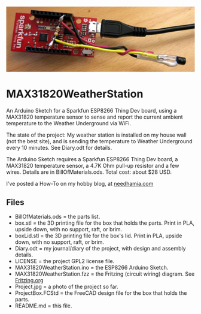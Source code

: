 ![The Project so far](https://github.com/bneedhamia/MAX31820WeatherStation/blob/master/Project.jpg)
# MAX31820WeatherStation
An Arduino Sketch for a Sparkfun ESP8266 Thing Dev board, using a MAX31820 temperature sensor to sense and report the current ambient temperature to the Weather Underground via WiFi.

The state of the project: My weather station is installed on my house wall (not the best site), and is sending the temperature to Weather Underground every 10 minutes. See Diary.odt for details.

The Arduino Sketch requires a Sparkfun ESP8266 Thing Dev board, a MAX31820 temperature sensor, a 4.7K Ohm pull-up resistor and a few wires. Details are in BillOfMaterials.ods. Total cost: about $28 USD.

I've posted a How-To on my hobby blog, at [needhamia.com](https://needhamia.com/build-a-minimal-weather-underground-station/)

## Files
* BillOfMaterials.ods = the parts list.
* box.stl = the 3D printing file for the box that holds the parts. Print in PLA, upside down, with no support, raft, or brim.
* boxLid.stl = the 3D printing file for the box's lid. Print in PLA, upside down, with no support, raft, or brim.
* Diary.odt = my journal/diary of the project, with design and assembly details.
* LICENSE = the project GPL2 license file.
* MAX31820WeatherStation.ino = the ESP8266 Arduino Sketch.
* MAX31820WeatherStation.fzz = the Fritzing (circuit wiring) diagram. See [Fritzing.org](http://fritzing.org)
* Project.jpg = a photo of the project so far.
* ProjectBox.FCStd = the FreeCAD design file for the box that holds the parts.
* README.md = this file.